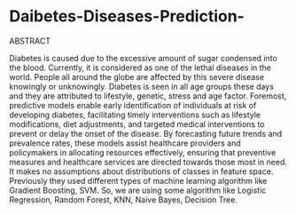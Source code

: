# Daibetes-Diseases-Prediction-
ABSTRACT

Diabetes is caused due to the excessive amount of sugar condensed into the blood. Currently, it is considered as one of the lethal diseases in the world. People all around the globe are affected by this severe disease knowingly or unknowingly. Diabetes is seen in all age groups these days and they are attributed to lifestyle, genetic, stress and age factor. Foremost, predictive models enable early identification of individuals at risk of developing diabetes, facilitating timely interventions such as lifestyle modifications, diet adjustments, and targeted medical interventions to prevent or delay the onset of the disease. By forecasting future trends and prevalence rates, these models assist healthcare providers and policymakers in allocating resources effectively, ensuring that preventive measures and healthcare services are directed towards those most in need. It makes no assumptions about distributions of classes in feature space. Previously they used different types of machine learning algorithm like Gradient Boosting, SVM. So, we are using some algorithm like Logistic Regression, Random Forest, KNN, Naive Bayes, Decision Tree. 
